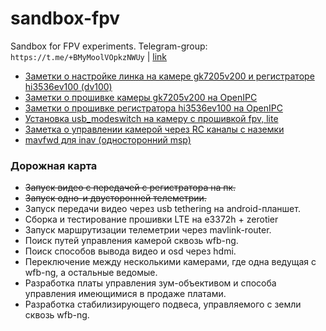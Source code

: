 # sandbox-fpv
Sandbox for FPV experiments. Telegram-group: `https://t.me/+BMyMoolVOpkzNWUy` | [link](https://t.me/+BMyMoolVOpkzNWUy)

* [Заметки о настройке линка на камере gk7205v200 и регистраторе hi3536ev100 (dv100)](https://github.com/OpenIPC/sandbox-fpv/blob/master/notes_link_gk7205v200_hi3536ev100.md)
* [Заметки о прошивке камеры gk7205v200 на OpenIPC](https://github.com/OpenIPC/sandbox-fpv/blob/master/notes_start_ivg-g2s.md)
* [Заметки о прошивке регистратора hi3536ev100 на OpenIPC](https://github.com/OpenIPC/sandbox-fpv/blob/master/notes_start_hi3536ev100.md)
* [Установка usb_modeswitch на камеру с прошивкой fpv, lite](https://github.com/OpenIPC/sandbox-fpv/blob/master/usb-modeswitch.md)
* [Заметка о управлении камерой через RC каналы с наземки](https://github.com/OpenIPC/sandbox-fpv/blob/master/notes_cam_control.md)
* [mavfwd для inav (односторонний msp)](https://github.com/OpenIPC/sandbox-fpv/blob/master/user_TipoMan/mavfwd_mavlink2.tar?raw=true)

### Дорожная карта
* ~~Запуск видео с передачей с регистратора на пк.~~
* ~~Запуск одно-и двусторонней телеметрии.~~
* Запуск передачи видео через usb tethering на android-планшет.
* Сборка и тестирование прошивки LTE на e3372h + zerotier
* Запуск маршрутизации телеметрии через mavlink-router.
* Поиск путей управления камерой сквозь wfb-ng.
* Поиск способов вывода видео и osd через hdmi.
* Переключение между несколькими камерами, где одна ведущая с wfb-ng, а остальные ведомые.
* Разработка платы управления зум-объективом и способа управления имеющимися в продаже платами.
* Разработка стабилизирующего подвеса, управляемого с земли сквозь wfb-ng.
